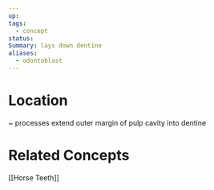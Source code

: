 ```yaml
---
up: 
tags:
  - concept
status: 
Summary: lays down dentine
aliases:
  - odontoblast
---
```

# Location
~
processes extend outer margin of pulp cavity into dentine

# Related Concepts
[[Horse Teeth]]